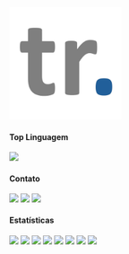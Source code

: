 <p align="left">
    <img src="img/logo.png"
        height="200">
</p>

#### Top Linguagem
<p align="left">
    <a href="#"><img src="https://img.shields.io/github/languages/top/thiagorufino1/thiagorufino1?logo=powershell&logoColor=white"/></a>
</p>

#### Contato
<p align="left">
    <a href="https://www.linkedin.com/in/thiagorufinocarvalho" target="_blank"><img src="https://img.shields.io/badge/LinkedIn-%20?logo=linkedin&logoColor=white&labelColor=blue&color=blue&link=https%3A%2F%2Fwww.linkedin.com%2Fin%2Fthiagorufinocarvalho%2F"/></a>
    <a href="https://twitter.com/thiagorufinoo1" target="_blank"><img src="https://img.shields.io/badge/Twitter-%20?logo=twitter&logoColor=white&labelColor=blue&color=blue&link=https%3A%2F%2Ftwitter.com%2Fthiagorufinoo1"/></a>
    <a href="https://thiagorufino.com/" target="_blank"><img src="https://img.shields.io/badge/thiagorufino.com-%20?labelColor=blue&color=blue&link=https%3A%2F%2Fthiagorufino.com%2F"/></a>
</p>

#### Estatísticas
<p align="left">
    <a href="#"><img src="https://img.shields.io/github/commit-activity/t/thiagorufino1/thiagorufino1"/></a>
    <a href="#"><img src="https://img.shields.io/github/last-commit/thiagorufino1/thiagorufino1/main?color=blue"/></a>
    <a href="#"><img src="https://img.shields.io/github/sponsors/thiagorufino1"/></a>
    <a href="#"><img src="https://img.shields.io/github/languages/code-size/thiagorufino1/thiagorufino1"/></a>
    <a href="#"><img src="https://img.shields.io/github/directory-file-count/thiagorufino1/thiagorufino1"/></a>
    <a href="#"><img src="https://img.shields.io/github/followers/thiagorufino1"/></a>
    <a href="#"><img src="https://img.shields.io/github/forks/thiagorufino1/thiagorufino1"/></a>
    <a href="#"><img src="https://img.shields.io/github/stars/thiagorufino1/thiagorufino1"/></a>
</p>
